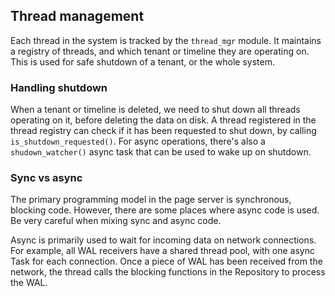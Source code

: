 ## Thread management

Each thread in the system is tracked by the `thread_mgr` module. It
maintains a registry of threads, and which tenant or timeline they are
operating on. This is used for safe shutdown of a tenant, or the whole
system.

### Handling shutdown

When a tenant or timeline is deleted, we need to shut down all threads
operating on it, before deleting the data on disk. A thread registered
in the thread registry can check if it has been requested to shut down,
by calling `is_shutdown_requested()`. For async operations, there's also
a `shudown_watcher()` async task that can be used to wake up on shutdown.

### Sync vs async

The primary programming model in the page server is synchronous,
blocking code. However, there are some places where async code is
used. Be very careful when mixing sync and async code.

Async is primarily used to wait for incoming data on network
connections. For example, all WAL receivers have a shared thread pool,
with one async Task for each connection. Once a piece of WAL has been
received from the network, the thread calls the blocking functions in
the Repository to process the WAL.
